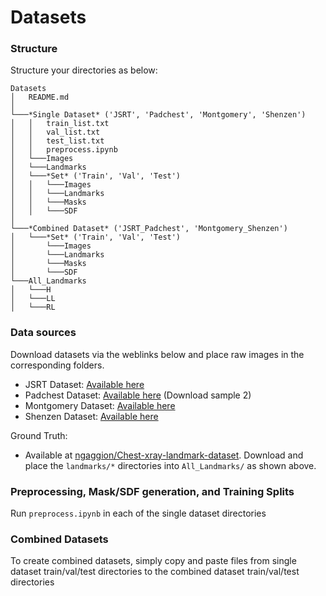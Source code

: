 # Datasets
### Structure

Structure your directories as below:
```
Datasets
│   README.md
│       
└───*Single Dataset* ('JSRT', 'Padchest', 'Montgomery', 'Shenzen')
│   │   train_list.txt
│   │   val_list.txt
│   │   test_list.txt
│   │   preprocess.ipynb
│   └───Images
│   └───Landmarks
│   └───*Set* ('Train', 'Val', 'Test')
│   │   └───Images
│   │   └───Landmarks
│   │   └───Masks
│   │   └───SDF
│   
└───*Combined Dataset* ('JSRT_Padchest', 'Montgomery_Shenzen')
│   └───*Set* ('Train', 'Val', 'Test')
│       └───Images
│       └───Landmarks
│       └───Masks
│       └───SDF
└───All_Landmarks 
│   └───H
│   └───LL
│   └───RL
```

### Data sources

Download datasets via the weblinks below and place raw images in the corresponding folders. 

* JSRT Dataset: [Available here](http://db.jsrt.or.jp/eng.php)
* Padchest Dataset: [Available here](https://bimcv.cipf.es/bimcv-projects/padchest/) (Download sample 2)
* Montgomery Dataset: [Available here]("https://data.lhncbc.nlm.nih.gov/public/Tuberculosis-Chest-X-ray-Datasets/Montgomery-County-CXR-Set/MontgomerySet/CXR_png/index.html")
* Shenzen Dataset: [Available here]("https://data.lhncbc.nlm.nih.gov/public/Tuberculosis-Chest-X-ray-Datasets/Shenzhen-Hospital-CXR-Set/CXR_png/index.html")

Ground Truth:
* Available at [ngaggion/Chest-xray-landmark-dataset](https://github.com/ngaggion/Chest-xray-landmark-dataset). Download and place the `landmarks/*` directories into `All_Landmarks/` as shown above.

### Preprocessing, Mask/SDF generation, and Training Splits

Run `preprocess.ipynb` in each of the single dataset directories

### Combined Datasets

To create combined datasets, simply copy and paste files from single dataset train/val/test directories to the combined dataset train/val/test directories